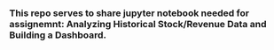 ### This repo serves to share jupyter notebook needed for assignemnt: Analyzing Historical Stock/Revenue Data and Building a Dashboard.
